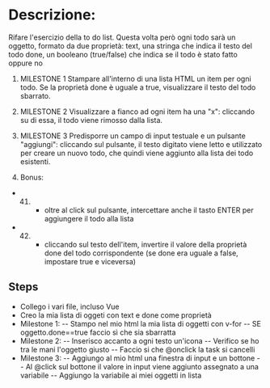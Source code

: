 # Descrizione:
Rifare l'esercizio della to do list. Questa volta però ogni todo sarà un oggetto, formato da due proprietà:
 text, una stringa che indica il testo del todo
 done, un booleano (true/false) che indica se il todo è stato fatto oppure no

1) MILESTONE 1
Stampare all'interno di una lista HTML un item per ogni todo. Se la proprietà done è uguale a true, visualizzare il testo del todo sbarrato.

2) MILESTONE 2
Visualizzare a fianco ad ogni item ha una "x": cliccando su di essa, il todo viene rimosso dalla lista.

3) MILESTONE 3
Predisporre un campo di input testuale e un pulsante "aggiungi": cliccando sul pulsante, il testo digitato viene letto e utilizzato per creare un nuovo todo, che quindi viene aggiunto alla lista dei todo esistenti.

4) Bonus:
- 41) - oltre al click sul pulsante, intercettare anche il tasto ENTER per aggiungere il todo alla lista
- 42) - cliccando sul testo dell'item, invertire il valore della proprietà done del todo corrispondente (se done era uguale a false, impostare true e viceversa)

## Steps
- Collego i vari file, incluso Vue
- Creo la mia lista di oggeti con text e done come proprietà
- Milestone 1:
-- Stampo nel mio html la mia lista di oggetti con v-for
-- SE oggetto.done==true faccio sì che sia sbarratta
- Milestone 2:
-- Inserisco accanto a ogni testo un'icona
-- Verifico se ho tra le mani l'oggetto giusto
-- Faccio si che @onclick la task si cancelli
- Milestone 3:
-- Aggiungo al mio html una finestra di input e un bottone
-- Al @click sul bottone il valore in input viene aggiunto assegnato a una variabile
-- Aggiungo la variabile ai miei oggetti in lista